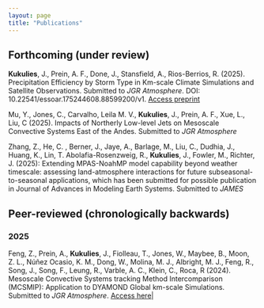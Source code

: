 ```yaml
---
layout: page
title: "Publications"
---
```


<style>
td, th {
   border: none!important;
   }
   </style>


## Forthcoming (under review) 

**Kukulies**, J., Prein, A. F., Done, J., Stansfield, A., Rios-Berrios, R. (2025). Precipitation Efficiency by Storm Type in Km-scale Climate Simulations and Satellite Observations. Submitted to *JGR Atmosphere*. DOI: 10.22541/essoar.175244608.88599200/v1. [Access preprint](https://essopenarchive.org/doi/full/10.22541/essoar.175244608.88599200/v1) 

Mu, Y., Jones, C., Carvalho, Leila M. V., **Kukulies**, J., Prein, A. F., Xue, L., Liu, C (2025). Impacts of Northerly Low-level Jets on Mesoscale Convective Systems East of the Andes. Submitted to *JGR Atmosphere* 

Zhang, Z., He, C. , Berner, J., Jaye, A., Barlage, M., Liu, C., Dudhia, J., Huang, K., Lin, T. Abolafia-Rosenzweig, R., **Kukulies**, J., Fowler, M., Richter, J. (2025): Extending MPAS-NoahMP model capability beyond weather timescale: assessing land-atmosphere interactions for future subseasonal-to-seasonal applications, which has been submitted for possible publication in Journal of Advances in Modeling Earth Systems. Submitted to *JAMES* 

## Peer-reviewed (chronologically backwards)

### 2025 

Feng, Z.,  Prein, A., **Kukulies**, J., Fiolleau, T., Jones, W., Maybee, B., Moon, Z. L., Núñez Ocasio, K. M., Dong, W., Molina, M. J., Albright, M. J., Feng, R., Song, J., Song, F., Leung, R., Varble, A. C., Klein, C., Roca, R (2024). Mesoscale Convective Systems tracking Method Intercomparison (MCSMIP): Application to DYAMOND Global km-scale Simulations. Submitted to *JGR Atmosphere*. [Access here](https://agupubs.onlinelibrary.wiley.com/doi/pdf/10.1029/2024JD042204)| <span class="__dimensions_badge_embed__" data-doi="10.1029/2024JD042204" data-style="small_circle"></span><script async src="https://badge.dimensions.ai/badge.js" charset="utf-8"></script

Pfreundschuh, S., **Kukulies**, J., Amell, A., Hallborn, H., May, E., & Eriksson, P. (2025). The Chalmers Cloud Ice Climatology: A novel, robust climate record of frozen cloud hydrometeor concentrations. *JGR Atmosphere* [Access here](https://agupubs.onlinelibrary.wiley.com/doi/10.1029/2024JD042618)| <span class="__dimensions_badge_embed__" data-doi="10.1029/2024JD042618" data-style="small_circle"></span><script async src="https://badge.dimensions.ai/badge.js" charset="utf-8"></script

### 2024 

**Kukulies, J.**, Prein, A. F., and H. Morrison (2024). Simulating precipitation efficiency across the deep convective gray zone. *Journal of Geophysical Research: Atmospheres*, 129(24), e2024JD041924. [Access here](https://agupubs.onlinelibrary.wiley.com/doi/10.1029/2024JD041924) | <span class="__dimensions_badge_embed__" data-doi="10.1029/2024JD041924" data-style="small_circle"></span><script async src="https://badge.dimensions.ai/badge.js" charset="utf-8"></script

**Kukulies, J.**, Li, W., Chen, D (2024). Mean flow and eddy summer moisture transport over East Asia in reanalysis data and a regional climate simulation. *Climate Dynamics*. [Access here](https://link.springer.com/article/10.1007/s00382-024-07324-w) | <span class="__dimensions_badge_embed__" data-doi="10.1007/s00382-024-07324-w" data-style="small_circle"></span><script async src="https://badge.dimensions.ai/badge.js" charset="utf-8"></script
 
Prein, A., Feng, Z., Fiolleau, T., Moon, Z., Nunez Ocasio, K., **Kukulies, J.**, Roca, R., Varble, A., Rehbein, A., Liu, C., Ikeda, K., Mu, Y. and Rasmussen, R (2024). Km-Scale Simulations of Mesoscale Convective Systems (MCSs) Over South America - A Feature Tracker Intercomparison. *JGR Atmosphere* [Access here](https://agupubs.onlinelibrary.wiley.com/doi/10.1029/2023JD040254) | <span class="__dimensions_badge_embed__" data-doi="10.1029/2023JD040254" data-style="small_circle"></span><script async src="https://badge.dimensions.ai/badge.js" charset="utf-8"></script

Sokolowsky, G. A., Freeman S. W., Jones , W., **Kukulies, J.**, Senf, F., Marinescu, P. J., Heikenfeld, M., Brunner, K., Bruning, E., Collis, S., Jackson, R.,Leung, G., Pfeifer,N., Raut, B., Saleeby, S., Stier, P.  and van den Heever, S. C., (2024). tobac v1.5: Introducing Fast 3D Tracking, Splits and Mergers, and Other Enhancements for Identifying and Analysing Meteorological Phenomena. *Geoscientific Model Development*. [Access here](https://egusphere.copernicus.org/preprints/2023/egusphere-2023-1722/) | <span class="__dimensions_badge_embed__" data-doi="10.5194/egusphere-2023-1722" data-style="small_circle"></span><script async src="https://badge.dimensions.ai/badge.js" charset="utf-8"></script

### 2023

Minola, L., Zhang, G., Ou, T., **Kukulies, J.**, Curio, J., Guijarro, J. A., Deng, K., Azorin-Molina, C.,  Shen, C., Pezzoli, A. and Chen, D. (2023). Climatology of near-surface wind speed from observations and high-resolution climate modelsover the Tibetan Plateau. *Climate Dynamics*. [Access paper here](https://link.springer.com/article/10.1007/s00382-023-06931-3#Sec16) | <span class="__dimensions_badge_embed__" data-doi="10.1007/s00382-023-06931-3" data-style="small_circle"></span><script async src="https://badge.dimensions.ai/badge.js" charset="utf-8"></script

Freeman, S. W., Brunner, K., Jones, W. K., **Kukulies, J.**, Senf, F., Stier, P. and van den Heever, S. C., (2023). Advancing our Understanding of Cloud Processes and Their Role in the Earth System through Cloud Object Tracking. *Bulletin of the AMS*. [Access paper here](https://journals.ametsoc.org/view/journals/bams/aop/BAMS-D-23-0204.1/BAMS-D-23-0204.1.xml?tab_body=fulltext-display) | <span class="__dimensions_badge_embed__" data-doi="10.1175/BAMS-D-23-0204.1" data-style="small_circle"></span><script async src="https://badge.dimensions.ai/badge.js" charset="utf-8"></script

**Kukulies, J**, Prein, A.,  Curio, J. and Chen, D. (2023). Kilometer-scale multi-model and multi-physics ensemble simulations of a mesoscale convective system in the lee of the Tibetan Plateau: Implications for climate simulations. *Journal of Climate*. [Access paper here](https://journals.ametsoc.org/view/journals/clim/aop/JCLI-D-22-0240.1/JCLI-D-22-0240.1.xml?tab_body=abstract-display) | <span class="__dimensions_badge_embed__" data-doi="10.1175/JCLI-D-22-0240.1" data-style="small_circle"></span><script async src="https://badge.dimensions.ai/badge.js" charset="utf-8"></script

**Kukulies, J**, Lai, H.,  Curio, J., Feng, Z., Lin, C., Li, P., Sugimoto, S., Ou, T. and Chen, D. (2023). Mesoscale convective systems in the Third Pole region: Characteristics, Mechanisms and Impact on precipitation. *Frontiers in Earth Science*. [Access paper here](https://www.frontiersin.org/articles/10.3389/feart.2023.1143380/full) | <span class="__dimensions_badge_embed__" data-doi="10.3389/feart.2023.1143380" data-style="small_circle"></span><script async src="https://badge.dimensions.ai/badge.js" charset="utf-8"></script 

Ou, T., Chen, D., Tang, J., Lin, C., Wang X., **Kukulies, J.** and Lai, H. (2023). Wet bias of summer precipitation in the northwestern Tibetan Plateau in ERA5 is linked to weakened lower-level southerly wind over the plateau. *Climate Dynamics*, 1-15. [ Access paper here](https://link.springer.com/article/10.1007/s00382-023-06672-3) | <span class="__dimensions_badge_embed__" data-doi="10.1007/s00382-023-06672-3" data-style="small_circle"></span><script async src="https://badge.dimensions.ai/badge.js" charset="utf-8"></script

### 2022

Prein, A. F., Ban, N., Ou, T., Tang, J., Sakaguchi, K., Collier, E., Jayanarayanan, S., Sobolowski, S., Li, L., Chen, X., Zhou, X., Lai, H., Sugimoto, S., Zhou, L., Hasson, S., Ekstrom, M., Pothapakula, P., Ahrens, B., Stuart, R., Steen-Larsen, H. C., Leung, R. Belusic, D., **Kukulies, J.** , Curio, J. and Chen, D. (2022). Towards Ensemble-Based Kilometer-Scale Climate Simulations over the Third Pole region. *Climate Dynamics*, 1-27. [ Access paper here](https://link.springer.com/article/10.1007/s00382-022-06543-3) | <span class="__dimensions_badge_embed__" data-doi="10.1007/s00382-022-06543-3" data-style="small_circle"></span><script async src="https://badge.dimensions.ai/badge.js" charset="utf-8"></script

### 2021

**Kukulies, J.**, Chen, D. and Curio, J. (2021). The Role of Mesoscale Convective Systems in Precipitation in the Tibetan Plateau Region. *Journal of Geophysical Research: Atmospheres*, 126(23), e2021JD035279. [ Access paper here](https://agupubs.onlinelibrary.wiley.com/doi/full/10.1029/2021JD035279) | <span class="__dimensions_badge_embed__" data-doi="10.1029/2021JD035279" data-style="small_circle"></span><script async src="https://badge.dimensions.ai/badge.js" charset="utf-8"></script
            

Zhang, X., Yin, Y., **Kukulies, J.**, Li, Y., Kuang, X., He, C., and Chen, J. (2021). Revisiting Lightning Activity and Parameterization Using Geostationary Satellite Observations. *Remote Sensing*, 13(19). [ Access paper here](https://www.mdpi.com/2072-4292/13/19/3866) | <span class="__dimensions_badge_embed__" data-doi="10.3390/rs13193866" data-style="small_circle"></span><script async src="https://badge.dimensions.ai/badge.js" charset="utf-8"></script

### 2020

Lai, H. W., Chen, H. W., **Kukulies, J.**, Ou, T. and Chen, D. (2020). Regionalization of seasonal precipitation over the Tibetan Plateau and associated large-scale atmospheric systems. *Journal of Climate*, 1-45. [ Access paper here](https://journals.ametsoc.org/view/journals/clim/34/7/JCLI-D-20-0521.1.xml) | <span class="__dimensions_badge_embed__" data-doi="10.1175/JCLI-D-20-0521.1" data-style="small_circle"></span><script async src="https://badge.dimensions.ai/badge.js" charset="utf-8"></script

**Kukulies, J.**, Chen, D. and Wang, M. (2020). Temporal and spatial variations of convection and precipitation over the Tibetan Plateau based on recent satellite observations. Part II: Precipitation climatology derived from GPM. *International Journal of Climatology*. [ Access paper here](https://rmets.onlinelibrary.wiley.com/doi/full/10.1002/joc.6493) | <span class="__dimensions_badge_embed__" data-doi="10.1002/joc.6493" data-style="small_circle"></span><script async src="https://badge.dimensions.ai/badge.js" charset="utf-8"></script

**Kukulies, J.**, Chen, D. and Wang, M. (2019). Temporal and spatial variations of convection and precipitation over the Tibetan Plateau based on recent satellite observations.Part I: Cloud climatology derived from CloudSat and CALIPSO. *International Journal of Climatology*. [ Access paper here](https://rmets.onlinelibrary.wiley.com/doi/full/10.1002/joc.6162) | <span class="__dimensions_badge_embed__" data-doi="10.1002/joc.6162" data-style="small_circle"></span><script async src="https://badge.dimensions.ai/badge.js" charset="utf-8"></script
